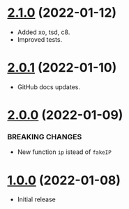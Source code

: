 <a name="2.1.0"></a>
# [2.1.0](https://github.com/faker-javascript/ip) (2022-01-12)
* Added xo, tsd, c8.
* Improved tests.

<a name="2.0.1"></a>
# [2.0.1](https://github.com/faker-javascript/ip) (2022-01-10)
* GitHub docs updates.

<a name="2.0.0"></a>
# [2.0.0](https://github.com/faker-javascript/ip) (2022-01-09)

### BREAKING CHANGES

* New function `ip` istead of `fakeIP`

<a name="1.0.0"></a>
# [1.0.0](https://github.com/faker-javascript/ip) (2022-01-08)
* Initial release
